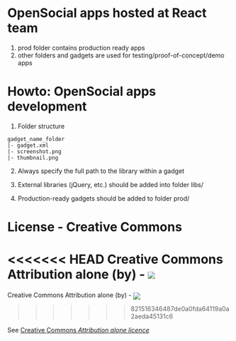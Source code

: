 OpenSocial apps hosted at React team
====================================

1. prod folder contains production ready apps
2. other folders and gadgets are used for testing/proof-of-concept/demo apps

Howto: OpenSocial apps development
==================================

1. Folder structure
```
gadget_name_folder
|- gadget.xml
|- screenshot.png
|- thumbnail.png
```

2. Always specify the full path to the library within a gadget

3. External libraries (jQuery, etc.) should be added into folder libs/

4. Production-ready gadgets should be added to folder prod/

License - Creative Commons
==========================

<<<<<<< HEAD
Creative Commons Attribution alone (by) - [<img src="http://upload.wikimedia.org/wikipedia/commons/6/64/CC-BY.png">][licensefull]
=======
Creative Commons Attribution alone (by) - [<img src="http://upload.wikimedia.org/wikipedia/commons/6/64/CC-BY.png" style="position:relative; top: 5px;">][licensefull]
>>>>>>> 821516346487de0a0fda64119a0a2aeda45131c6

See [Creative Commons <i>Attribution alone licence</i>][licensehuman]

[licensefull]: http://creativecommons.org/licenses/by/3.0/legalcode
[licensehuman]: http://creativecommons.org/licenses/by/3.0/
